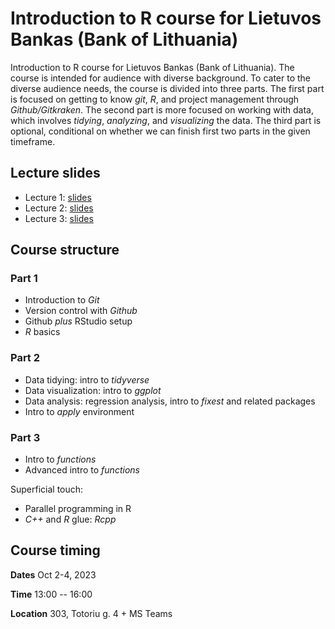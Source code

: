 # Introduction to R course for Lietuvos Bankas (Bank of Lithuania)


Introduction to R course for Lietuvos Bankas (Bank of Lithuania). The course is intended for audience with diverse background. To cater to the diverse audience needs, the course is divided  into three parts. The first part is focused on getting to know _git_, _R_, and project management through _Github/Gitkraken_. The second part is more focused on working with data, which involves _tidying_, _analyzing_, and _visualizing_ the data. The third part is optional, conditional on whether we can finish first two parts in the given timeframe.

## Lecture slides

- Lecture 1: [slides](https://github.com/swapnil1987/lb-introduction-to-r/blob/main/lectures/lecture1/lecture1.pdf)
- Lecture 2: [slides](https://github.com/swapnil1987/lb-introduction-to-r/blob/main/lectures/lecture2/lecture2.pdf)
- Lecture 3: [slides](https://github.com/swapnil1987/lb-introduction-to-r/blob/main/lectures/lecture3/lecture3.pdf)

## Course structure

### Part 1

- Introduction to _Git_
- Version control with _Github_
- Github _plus_ RStudio setup
- _R_ basics


### Part 2

- Data tidying: intro to _tidyverse_
- Data visualization: intro to _ggplot_
- Data analysis: regression analysis, intro to _fixest_ and related packages
- Intro to _apply_ environment

### Part 3 


- Intro to _functions_
- Advanced intro to _functions_

Superficial touch:
- Parallel programming in R
- _C++_ and _R_ glue: _Rcpp_ 

## Course timing

**Dates** Oct 2-4, 2023

**Time** 13:00 -- 16:00

**Location** 303, Totoriu g. 4 + MS Teams 





